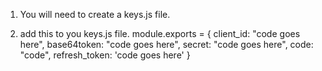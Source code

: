 1. You will need to create a keys.js file.

2. add this to you keys.js file.
    module.exports = {
      client_id: "code goes here",
      base64token: "code goes here",
      secret: "code goes here",
      code: "code",
      refresh_token: 'code goes here'
    }
